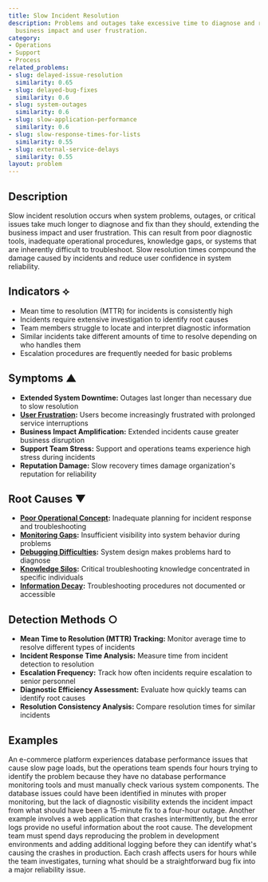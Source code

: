 ```yaml
---
title: Slow Incident Resolution
description: Problems and outages take excessive time to diagnose and resolve, prolonging
  business impact and user frustration.
category:
- Operations
- Support
- Process
related_problems:
- slug: delayed-issue-resolution
  similarity: 0.65
- slug: delayed-bug-fixes
  similarity: 0.6
- slug: system-outages
  similarity: 0.6
- slug: slow-application-performance
  similarity: 0.6
- slug: slow-response-times-for-lists
  similarity: 0.55
- slug: external-service-delays
  similarity: 0.55
layout: problem
---
```


## Description

Slow incident resolution occurs when system problems, outages, or critical issues take much longer to diagnose and fix than they should, extending the business impact and user frustration. This can result from poor diagnostic tools, inadequate operational procedures, knowledge gaps, or systems that are inherently difficult to troubleshoot. Slow resolution times compound the damage caused by incidents and reduce user confidence in system reliability.

## Indicators ⟡

- Mean time to resolution (MTTR) for incidents is consistently high
- Incidents require extensive investigation to identify root causes
- Team members struggle to locate and interpret diagnostic information
- Similar incidents take different amounts of time to resolve depending on who handles them
- Escalation procedures are frequently needed for basic problems

## Symptoms ▲

- **Extended System Downtime:** Outages last longer than necessary due to slow resolution
- **[User Frustration](user-frustration.md):** Users become increasingly frustrated with prolonged service interruptions
- **Business Impact Amplification:** Extended incidents cause greater business disruption
- **Support Team Stress:** Support and operations teams experience high stress during incidents
- **Reputation Damage:** Slow recovery times damage organization's reputation for reliability

## Root Causes ▼

- **[Poor Operational Concept](poor-operational-concept.md):** Inadequate planning for incident response and troubleshooting
- **[Monitoring Gaps](monitoring-gaps.md):** Insufficient visibility into system behavior during problems
- **[Debugging Difficulties](debugging-difficulties.md):** System design makes problems hard to diagnose
- **[Knowledge Silos](knowledge-silos.md):** Critical troubleshooting knowledge concentrated in specific individuals
- **[Information Decay](information-decay.md):** Troubleshooting procedures not documented or accessible

## Detection Methods ○

- **Mean Time to Resolution (MTTR) Tracking:** Monitor average time to resolve different types of incidents
- **Incident Response Time Analysis:** Measure time from incident detection to resolution
- **Escalation Frequency:** Track how often incidents require escalation to senior personnel
- **Diagnostic Efficiency Assessment:** Evaluate how quickly teams can identify root causes
- **Resolution Consistency Analysis:** Compare resolution times for similar incidents

## Examples

An e-commerce platform experiences database performance issues that cause slow page loads, but the operations team spends four hours trying to identify the problem because they have no database performance monitoring tools and must manually check various system components. The database issues could have been identified in minutes with proper monitoring, but the lack of diagnostic visibility extends the incident impact from what should have been a 15-minute fix to a four-hour outage. Another example involves a web application that crashes intermittently, but the error logs provide no useful information about the root cause. The development team must spend days reproducing the problem in development environments and adding additional logging before they can identify what's causing the crashes in production. Each crash affects users for hours while the team investigates, turning what should be a straightforward bug fix into a major reliability issue.